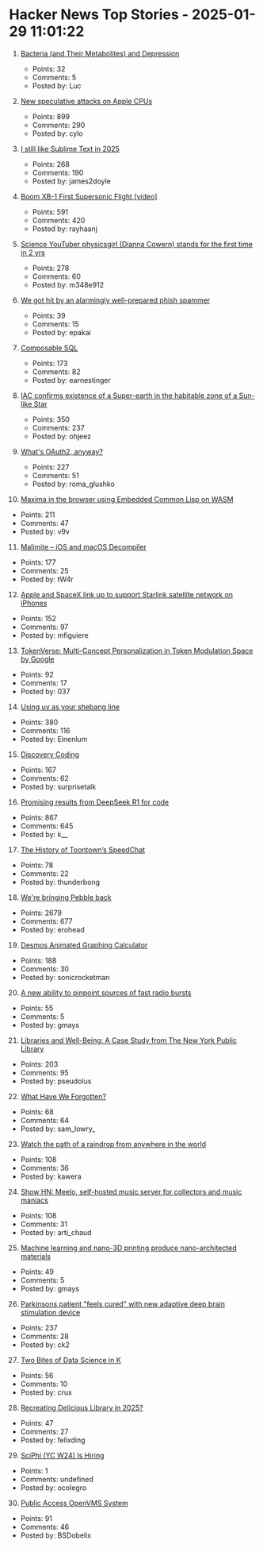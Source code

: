 # Hacker News Top Stories - 2025-01-29 11:01:22

1. [Bacteria (and Their Metabolites) and Depression](https://www.science.org/content/blog-post/bacteria-and-their-metabolites-and-depression)
   - Points: 32
   - Comments: 5
   - Posted by: Luc

2. [New speculative attacks on Apple CPUs](https://predictors.fail/)
   - Points: 899
   - Comments: 290
   - Posted by: cylo

3. [I still like Sublime Text in 2025](https://ohdoylerules.com/workflows/why-i-still-like-sublime-text-in-2025/)
   - Points: 268
   - Comments: 190
   - Posted by: james2doyle

4. [Boom XB-1 First Supersonic Flight [video]](https://www.youtube.com/watch?v=-qisIViAHwI)
   - Points: 591
   - Comments: 420
   - Posted by: rayhaanj

5. [Science YouTuber physicsgirl (Dianna Cowern) stands for the first time in 2 yrs](https://www.youtube.com/shorts/2ntx91cOYEc)
   - Points: 278
   - Comments: 60
   - Posted by: m348e912

6. [We got hit by an alarmingly well-prepared phish spammer](https://utcc.utoronto.ca/~cks/space/blog/spam/WellPreparedPhishSpammer)
   - Points: 39
   - Comments: 15
   - Posted by: epakai

7. [Composable SQL](https://borretti.me/article/composable-sql)
   - Points: 173
   - Comments: 82
   - Posted by: earnestinger

8. [IAC confirms existence of a Super-earth in the habitable zone of a Sun-like Star](https://www.iac.es/en/outreach/news/iac-confirms-existence-super-earth-habitable-zone-sun-star)
   - Points: 350
   - Comments: 237
   - Posted by: ohjeez

9. [What's OAuth2, anyway?](https://www.romaglushko.com/blog/whats-aouth2/)
   - Points: 227
   - Comments: 51
   - Posted by: roma_glushko

10. [Maxima in the browser using Embedded Common Lisp on WASM](https://maxima-on-wasm.pages.dev/)
   - Points: 211
   - Comments: 47
   - Posted by: v9v

11. [Malimite – iOS and macOS Decompiler](https://github.com/LaurieWired/Malimite)
   - Points: 177
   - Comments: 25
   - Posted by: tW4r

12. [Apple and SpaceX link up to support Starlink satellite network on iPhones](https://www.bloomberg.com/news/articles/2025-01-29/apple-and-spacex-link-up-to-support-starlink-satellite-network-on-iphones)
   - Points: 152
   - Comments: 97
   - Posted by: mfiguiere

13. [TokenVerse: Multi-Concept Personalization in Token Modulation Space by Google](https://token-verse.github.io/)
   - Points: 92
   - Comments: 17
   - Posted by: 037

14. [Using uv as your shebang line](https://akrabat.com/using-uv-as-your-shebang-line/)
   - Points: 380
   - Comments: 116
   - Posted by: Einenlum

15. [Discovery Coding](https://jimmyhmiller.github.io/discovery-coding)
   - Points: 167
   - Comments: 62
   - Posted by: surprisetalk

16. [Promising results from DeepSeek R1 for code](https://simonwillison.net/2025/Jan/27/llamacpp-pr/)
   - Points: 867
   - Comments: 645
   - Posted by: k__

17. [The History of Toontown’s SpeedChat](http://habitatchronicles.com/2007/03/the-untold-history-of-toontowns-speedchat-or-blockchattm-from-disney-finally-arrives/)
   - Points: 78
   - Comments: 22
   - Posted by: thunderbong

18. [We're bringing Pebble back](https://repebble.com/)
   - Points: 2679
   - Comments: 677
   - Posted by: erohead

19. [Desmos Animated Graphing Calculator](https://www.desmos.com/)
   - Points: 188
   - Comments: 30
   - Posted by: sonicrocketman

20. [A new ability to pinpoint sources of fast radio bursts](https://news.berkeley.edu/2025/01/21/astronomers-thought-they-understood-fast-radio-bursts-a-recent-one-calls-that-into-question/)
   - Points: 55
   - Comments: 5
   - Posted by: gmays

21. [Libraries and Well-Being: A Case Study from The New York Public Library](https://lithub.com/its-official-research-has-found-that-libraries-make-everything-better/)
   - Points: 203
   - Comments: 95
   - Posted by: pseudolus

22. [What Have We Forgotten?](http://mikhailian.mova.org/node/291)
   - Points: 68
   - Comments: 64
   - Posted by: sam_lowry_

23. [Watch the path of a raindrop from anywhere in the world](https://river-runner-global.samlearner.com/)
   - Points: 108
   - Comments: 36
   - Posted by: kawera

24. [Show HN: Meelo, self-hosted music server for collectors and music maniacs](https://github.com/Arthi-chaud/Meelo)
   - Points: 108
   - Comments: 31
   - Posted by: arti_chaud

25. [Machine learning and nano-3D printing produce nano-architected materials](https://news.engineering.utoronto.ca/strong-as-steel-light-as-foam-machine-learning-and-nano-3d-printing-produce-breakthrough-high-performance-nano-architected-materials/)
   - Points: 49
   - Comments: 5
   - Posted by: gmays

26. [Parkinsons patient "feels cured" with new adaptive deep brain stimulation device](https://www.bbc.com/news/articles/ckgn49r069wo)
   - Points: 237
   - Comments: 28
   - Posted by: ck2

27. [Two Bites of Data Science in K](https://blog.zdsmith.com/posts/two-bites-of-data-science-in-k.html)
   - Points: 56
   - Comments: 10
   - Posted by: crux

28. [Recreating Delicious Library in 2025?](https://dingyu.me/blog/recreating-delicious-library-in-2025)
   - Points: 47
   - Comments: 27
   - Posted by: felixding

29. [SciPhi (YC W24) Is Hiring](https://www.ycombinator.com/companies/sciphi/jobs/CVYWWpl-founding-ai-research-engineer)
   - Points: 1
   - Comments: undefined
   - Posted by: ocolegro

30. [Public Access OpenVMS System](https://decuserve.org/)
   - Points: 91
   - Comments: 46
   - Posted by: BSDobelix


